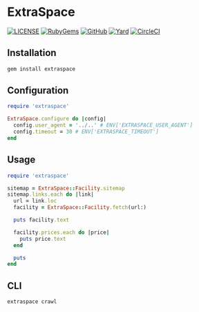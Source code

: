 # ExtraSpace

[![LICENSE](https://img.shields.io/badge/license-MIT-blue.svg)](https://github.com/ksylvest/extraspace/blob/main/LICENSE)
[![RubyGems](https://img.shields.io/gem/v/extraspace)](https://rubygems.org/gems/extraspace)
[![GitHub](https://img.shields.io/badge/github-repo-blue.svg)](https://github.com/ksylvest/extraspace)
[![Yard](https://img.shields.io/badge/docs-site-blue.svg)](https://extraspace.ksylvest.com)
[![CircleCI](https://img.shields.io/circleci/build/github/ksylvest/extraspace)](https://circleci.com/gh/ksylvest/extraspace)

## Installation

```bash
gem install extraspace
```

## Configuration

```ruby
require 'extraspace'

ExtraSpace.configure do |config|
  config.user_agent = '../..' # ENV['EXTRASPACE_USER_AGENT']
  config.timeout = 30 # ENV['EXTRASPACE_TIMEOUT']
end
```

## Usage

```ruby
require 'extraspace'

sitemap = ExtraSpace::Facility.sitemap
sitemap.links.each do |link|
  url = link.loc
  facility = ExtraSpace::Facility.fetch(url:)

  puts facility.text

  facility.prices.each do |price|
    puts price.text
  end

  puts
end
```

## CLI

```bash
extraspace crawl
```
